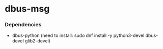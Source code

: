 # dbus-msg

### Dependencies

* dbus-python (need to install: sudo dnf install -y python3-devel dbus-devel glib2-devel)
